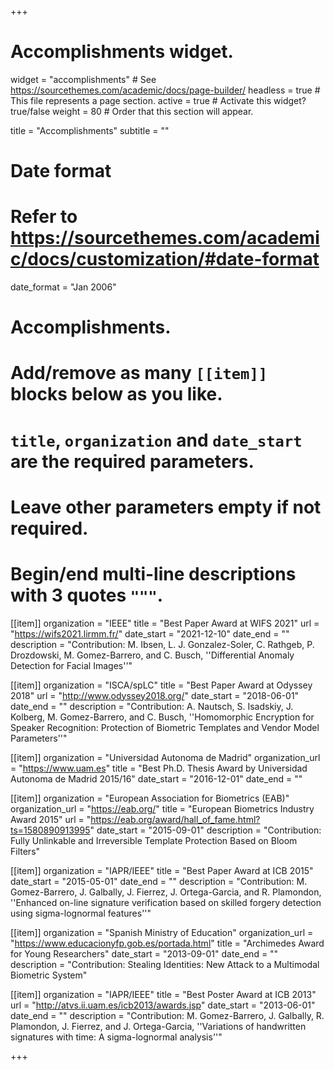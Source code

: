 +++
# Accomplishments widget.
widget = "accomplishments"  # See https://sourcethemes.com/academic/docs/page-builder/
headless = true  # This file represents a page section.
active = true  # Activate this widget? true/false
weight = 80  # Order that this section will appear.

title = "Accomplish&shy;ments"
subtitle = ""

# Date format
#   Refer to https://sourcethemes.com/academic/docs/customization/#date-format
date_format = "Jan 2006"

# Accomplishments.
#   Add/remove as many `[[item]]` blocks below as you like.
#   `title`, `organization` and `date_start` are the required parameters.
#   Leave other parameters empty if not required.
#   Begin/end multi-line descriptions with 3 quotes `"""`.

[[item]]
  organization = "IEEE"
  title = "Best Paper Award at WIFS 2021"
  url = "https://wifs2021.lirmm.fr/"
  date_start = "2021-12-10"
  date_end = ""
  description = "Contribution: M. Ibsen, L. J. Gonzalez-Soler, C. Rathgeb, P. Drozdowski, M. Gomez-Barrero, and C. Busch, ''Differential Anomaly Detection for Facial Images''"
  
[[item]]
  organization = "ISCA/spLC"
  title = "Best Paper Award at Odyssey 2018"
  url = "http://www.odyssey2018.org/"
  date_start = "2018-06-01"
  date_end = ""
  description = "Contribution: A. Nautsch, S. Isadskiy, J. Kolberg, M. Gomez-Barrero, and C. Busch, ''Homomorphic Encryption for Speaker Recognition: Protection of Biometric Templates and Vendor Model Parameters''"

[[item]]
  organization = "Universidad Autonoma de Madrid"
  organization_url = "https://www.uam.es"
  title = "Best Ph.D. Thesis Award by Universidad Autonoma de Madrid 2015/16"
  date_start = "2016-12-01"
  date_end = ""
  
[[item]]
  organization = "European Association for Biometrics (EAB)"
  organization_url = "https://eab.org/"
  title = "European Biometrics Industry Award 2015"
  url = "https://eab.org/award/hall_of_fame.html?ts=1580890913995"
  date_start = "2015-09-01"
  description = "Contribution: Fully Unlinkable and Irreversible Template Protection Based on Bloom Filters"

[[item]]
  organization = "IAPR/IEEE"
  title = "Best Paper Award at ICB 2015"
  date_start = "2015-05-01"
  date_end = ""
  description = "Contribution: M. Gomez-Barrero, J. Galbally, J. Fierrez, J. Ortega-Garcia, and R. Plamondon, ''Enhanced on-line signature verification based on skilled forgery detection using sigma-lognormal features''"
  
[[item]]
  organization = "Spanish Ministry of Education"
  organization_url = "https://www.educacionyfp.gob.es/portada.html"
  title = "Archimedes Award for Young Researchers"
  date_start = "2013-09-01"
  date_end = ""
  description = "Contribution: Stealing Identities: New Attack to a Multimodal Biometric System"

[[item]]
  organization = "IAPR/IEEE"
  title = "Best Poster Award at ICB 2013"
  url = "http://atvs.ii.uam.es/icb2013/awards.jsp"
  date_start = "2013-06-01"
  date_end = ""
  description = "Contribution: M. Gomez-Barrero, J. Galbally, R. Plamondon, J. Fierrez, and J. Ortega-Garcia, ''Variations of handwritten signatures with time: A sigma-lognormal analysis''"

+++
